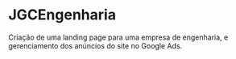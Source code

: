 # JGCEngenharia
Criação de uma landing page para uma empresa de engenharia,  e gerenciamento dos anúncios do site no Google Ads.
